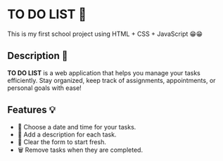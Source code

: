 # TO DO LIST :memo:

This is my first school project using HTML + CSS + JavaScript 😁😁

## Description 📝

**TO DO LIST** is a web application that helps you manage your tasks efficiently. 
Stay organized, keep track of assignments, appointments, or personal goals with ease!

## Features 💡

- 📅 Choose a date and time for your tasks.
- 📝 Add a description for each task.
- 🧹 Clear the form to start fresh.
- 🗑️ Remove tasks when they are completed.


